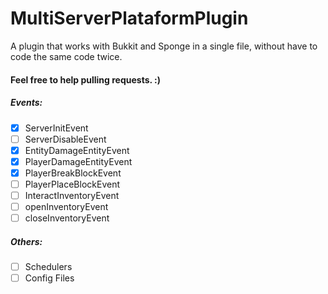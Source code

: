 # MultiServerPlataformPlugin
A plugin that works with Bukkit and Sponge in a single file, without have to code the same code twice.

#### Feel free to help pulling requests. :)

##### Events:
- [X] ServerInitEvent
- [ ] ServerDisableEvent
- [X] EntityDamageEntityEvent
- [X] PlayerDamageEntityEvent
- [X] PlayerBreakBlockEvent
- [ ] PlayerPlaceBlockEvent
- [ ] InteractInventoryEvent
- [ ] openInventoryEvent
- [ ] closeInventoryEvent

##### Others:
- [ ] Schedulers
- [ ] Config Files
